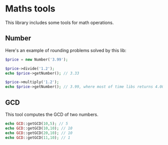 Maths tools
===

This library includes some tools for math operations.

Number
---

Here's an example of rounding problems solved by this lib:
```php
$price = new Number('3.99');

$price->divide('1.2');
echo $price->getNumber(); // 3.33

$price->multiply('1.2');
echo $price->getNumber(); // 3.99, where most of time libs returns 4.00
```

GCD
---

This tool computes the GCD of two numbers.

```php
echo GCD::getGCD(10,5); // 5
echo GCD::getGCD(10,10); // 10
echo GCD::getGCD(20,10); // 10
echo GCD::getGCD(11,10); // 1
```